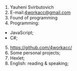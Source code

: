 1. Yauheni Svirbutovich
2. E-mail:4workacc@gmail.com
3. Found of programming
4. Programming:
  * JavaScript;
  * C#;
5. https://github.com/4workacc/
6. Some personal projects;
7. Hexlet;
8. English: reading & speaking;
